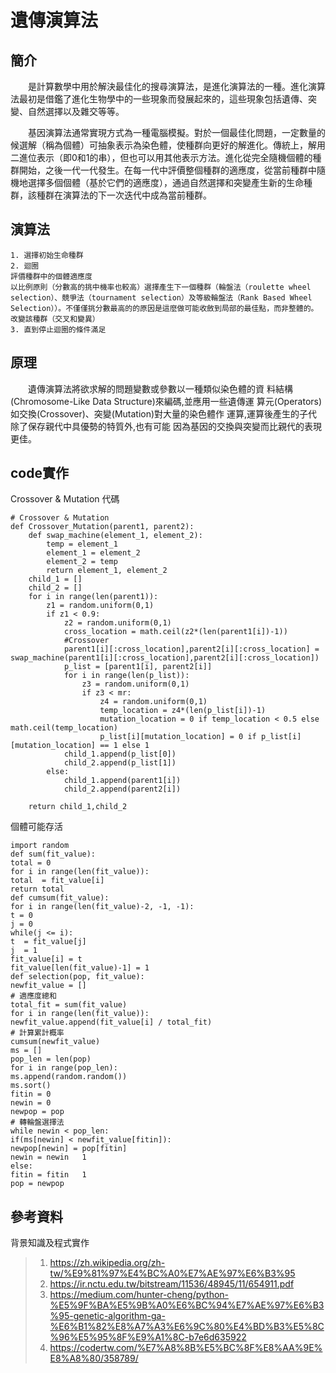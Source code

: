 # 遺傳演算法
## 簡介
&emsp;&emsp;是計算數學中用於解決最佳化的搜尋演算法，是進化演算法的一種。進化演算法最初是借鑑了進化生物學中的一些現象而發展起來的，這些現象包括遺傳、突變、自然選擇以及雜交等等。

&emsp;&emsp;基因演算法通常實現方式為一種電腦模擬。對於一個最佳化問題，一定數量的候選解（稱為個體）可抽象表示為染色體，使種群向更好的解進化。傳統上，解用二進位表示（即0和1的串），但也可以用其他表示方法。進化從完全隨機個體的種群開始，之後一代一代發生。在每一代中評價整個種群的適應度，從當前種群中隨機地選擇多個個體（基於它們的適應度），通過自然選擇和突變產生新的生命種群，該種群在演算法的下一次迭代中成為當前種群。
## 演算法
```
1. 選擇初始生命種群
2. 迴圈
評價種群中的個體適應度
以比例原則（分數高的挑中機率也較高）選擇產生下一個種群（輪盤法（roulette wheel selection）、競爭法（tournament selection）及等級輪盤法（Rank Based Wheel Selection））。不僅僅挑分數最高的的原因是這麼做可能收斂到局部的最佳點，而非整體的。
改變該種群（交叉和變異）
3. 直到停止迴圈的條件滿足
```

## 原理

&emsp;&emsp;遺傳演算法將欲求解的問題變數或參數以一種類似染色體的資 料結構(Chromosome-Like Data Structure)來編碼,並應用一些遺傳運 算元(Operators)如交換(Crossover)、突變(Mutation)對大量的染色體作 運算,運算後產生的子代除了保存親代中具優勢的特質外,也有可能 因為基因的交換與突變而比親代的表現更佳。

## code實作
Crossover & Mutation 代碼
```
# Crossover & Mutation
def Crossover_Mutation(parent1, parent2):
    def swap_machine(element_1, element_2):
        temp = element_1
        element_1 = element_2
        element_2 = temp
        return element_1, element_2
    child_1 = []
    child_2 = []
    for i in range(len(parent1)):
        z1 = random.uniform(0,1)
        if z1 < 0.9:
            z2 = random.uniform(0,1)
            cross_location = math.ceil(z2*(len(parent1[i])-1))
            #Crossover
            parent1[i][:cross_location],parent2[i][:cross_location] = swap_machine(parent1[i][:cross_location],parent2[i][:cross_location])
            p_list = [parent1[i], parent2[i]]
            for i in range(len(p_list)):
                z3 = random.uniform(0,1)
                if z3 < mr:
                    z4 = random.uniform(0,1)
                    temp_location = z4*(len(p_list[i])-1)
                    mutation_location = 0 if temp_location < 0.5 else math.ceil(temp_location)
                    p_list[i][mutation_location] = 0 if p_list[i][mutation_location] == 1 else 1
            child_1.append(p_list[0])
            child_2.append(p_list[1])
        else:
            child_1.append(parent1[i])
            child_2.append(parent2[i])
            
    return child_1,child_2
```
個體可能存活
```
import random 
def sum(fit_value): 
total = 0 
for i in range(len(fit_value)): 
total  = fit_value[i] 
return total 
def cumsum(fit_value): 
for i in range(len(fit_value)-2, -1, -1): 
t = 0 
j = 0 
while(j <= i): 
t  = fit_value[j] 
j  = 1 
fit_value[i] = t 
fit_value[len(fit_value)-1] = 1 
def selection(pop, fit_value): 
newfit_value = [] 
# 適應度總和 
total_fit = sum(fit_value) 
for i in range(len(fit_value)): 
newfit_value.append(fit_value[i] / total_fit) 
# 計算累計概率 
cumsum(newfit_value) 
ms = [] 
pop_len = len(pop) 
for i in range(pop_len): 
ms.append(random.random()) 
ms.sort() 
fitin = 0 
newin = 0 
newpop = pop 
# 轉輪盤選擇法 
while newin < pop_len: 
if(ms[newin] < newfit_value[fitin]): 
newpop[newin] = pop[fitin] 
newin = newin   1 
else: 
fitin = fitin   1 
pop = newpop 
```
## 參考資料
背景知識及程式實作
>1. https://zh.wikipedia.org/zh-tw/%E9%81%97%E4%BC%A0%E7%AE%97%E6%B3%95
>2. https://ir.nctu.edu.tw/bitstream/11536/48945/11/654911.pdf
>3. https://medium.com/hunter-cheng/python-%E5%9F%BA%E5%9B%A0%E6%BC%94%E7%AE%97%E6%B3%95-genetic-algorithm-ga-%E6%B1%82%E8%A7%A3%E6%9C%80%E4%BD%B3%E5%8C%96%E5%95%8F%E9%A1%8C-b7e6d635922
>4. https://codertw.com/%E7%A8%8B%E5%BC%8F%E8%AA%9E%E8%A8%80/358789/
